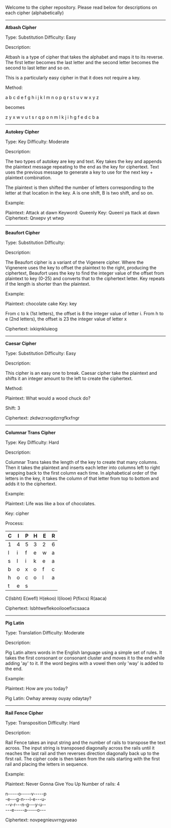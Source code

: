 Welcome to the cipher repository. Please read below for descriptions on each cipher (alphabetically)

____________________

**Atbash Cipher**

Type: Substitution
Difficulty: Easy

Description:

Atbash is a type of cipher that takes the alphabet and maps it to its 
reverse. The first letter becomes the last letter and the second letter 
becomes the second to last letter and so on.

This is a particularly easy cipher in that it does not require a key.

Method:

a b c d e f g h i j k l m n o p q r s t u v w x y z

becomes

z y x w v u t s r q p o n m l k j i h g f e d c b a

____________________

**Autokey Cipher**

Type: Key
Difficulty: Moderate

Description:

The two types of autokey are key and text. Key takes the key and appends the plaintext message repeating to the end as the key for ciphertext. Text uses the previous message to generate a key to use for the next key + plaintext combination.

The plaintext is then shifted the number of letters corresponding to the letter at that location in the key. A is one shift, B is two shift, and so on.

Example:

Plaintext: Attack at dawn
Keyword: Queenly
Key: Queenl ya ttack at dawn
Ciphertext: Qnxepv yt wtwp

____________________

**Beaufort Cipher**

Type: Substitution
Difficulty:

Description:

The Beaufort cipher is a variant of the Vigenere cipher. Where the Vignenere uses the key to offset the plaintext to the right, producing the ciphertext, Beaufort uses the key to find the integer value of the offset from plaintext to key (0-25) and converts that to the ciphertext letter. Key repeats if the length is shorter than the plaintext.

Example:

Plaintext: chocolate cake
Key: key

From c to k (1st letters), the offset is 8 the integer value of letter i.
From h to e (2nd letters), the offset is 23 the integer value of letter x

Ciphertext: ixkiqnkluieog

____________________

**Caesar Cipher**

Type: Substitution
Difficulty: Easy

Description:

This cipher is an easy one to break. Caesar cipher take the plaintext and shifts it an integer amount to the left to create the ciphertext.

Method:

Plaintext:
What would a wood chuck do?

Shift:
3

Ciphertext:
zkdwzrxogdzrrgfkxfngr

____________________

**Columnar Trans Cipher**

Type: Key
Difficulty: Hard

Description:

Columnar Trans takes the length of the key to create that many columns. Then it takes the plaintext and inserts each letter into columns left to right wrapping back to the first column each time. In alphabetical order of the letters in the key, it takes the column of that letter from top to bottom and adds it to the ciphertext.

Example:

Plaintext:
Life was like a box of chocolates.

Key:
cipher

Process:

C|I|P|H|E|R
-|-|-|-|-|-
1|4|5|3|2|6
l|i|f|e|w|a
s|l|i|k|e|a
b|o|x|o|f|c
h|o|c|o|l|a
t|e|s

C(lsbht) E(wefl) H(ekoo) I(ilooe) P(fixcs) R(aaca)

Ciphertext:
lsbhtweflekooilooefixcsaaca

____________________

**Pig Latin**

Type: Translation
Difficulty: Moderate

Description:

Pig Latin alters words in the English language using a simple set of rules. It takes the first consonant or consonant cluster and moves it to the end while adding 'ay' to it. If the word begins with a vowel then only 'way' is added to the end.

Example:

Plaintext: 
How are you today?

Pig Latin: 
Owhay areway ouyay odaytay?

____________________

**Rail Fence Cipher**

Type: Transposition
Difficulty: Hard

Description:

Rail Fence takes an input string and the number of rails to transpose the text across. The input string is transposed diagonally across the rails until it reaches the last rail and then reverses direction diagonally back up to the first rail. The cipher code is then taken from the rails starting with the first rail and placing the letters in sequence.

Example:

Plaintext: Never Gonna Give You Up
Number of rails: 4

n-----o-----v-----p  
-e---g-n---i-e---u-  
--v-r---n-g---y-u--  
---e-----a-----o---  

Ciphertext: novpegnieuvrngyueao
